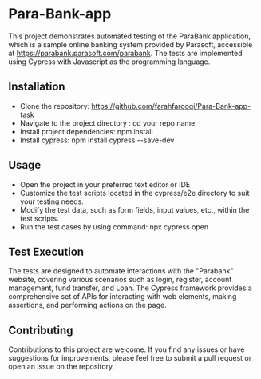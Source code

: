 # Para-Bank-app
This project demonstrates automated testing of the ParaBank application, which is a sample online banking system provided by Parasoft, accessible at https://parabank.parasoft.com/parabank. The tests are implemented using Cypress with Javascript as the programming language.

## Installation
* Clone the repository: https://github.com/farahfarooqi/Para-Bank-app-task
* Navigate to the project directory : cd your repo name
* Install project dependencies: npm install
* Install cypress: npm install cypress --save-dev
## Usage
* Open the project in your preferred text editor or IDE
* Customize the test scripts located in the cypress/e2e directory to suit your testing needs.
* Modify the test data, such as form fields, input values, etc., within the test scripts.
* Run the test cases by using command: npx cypress open
## Test Execution
The tests are designed to automate interactions with the "Parabank" website, covering various scenarios such as login, register, account management, fund transfer, and Loan. The Cypress framework provides a comprehensive set of APIs for interacting with web elements, making assertions, and performing actions on the page.
## Contributing
Contributions to this project are welcome. If you find any issues or have suggestions for improvements, please feel free to submit a pull request or open an issue on the repository.
